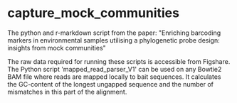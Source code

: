 # capture_mock_communities
The python and r-markdown script from the paper: "Enriching barcoding markers in environmental samples utilising a phylogenetic probe design: insights from mock communities"

The raw data required for running these scripts is accessible from Figshare. The Python script 'mapped_read_parser_V1' can be used on any Bowtie2 BAM file where reads are mapped locally to bait sequences. It calculates the GC-content of the longest ungapped sequence and the number of mismatches in this part of the alignment.
